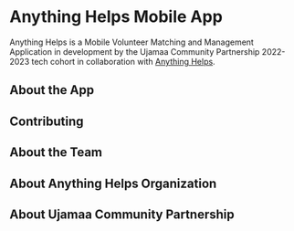 # Anything Helps Mobile App

Anything Helps is a Mobile Volunteer Matching and Management Application in development by the
Ujamaa Community Partnership 2022-2023 tech cohort in collaboration with
[Anything Helps](https://anything-helps.org).

## About the App


## Contributing



## About the Team

## About Anything Helps Organization

## About Ujamaa Community Partnership

